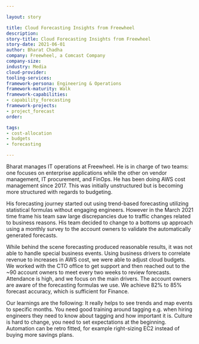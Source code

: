 ```yaml
---

layout: story

title: Cloud Forecasting Insights from Freewheel
description:
story-title: Cloud Forecasting Insights from Freewheel
story-date: 2021-06-01
author: Bharat Chadha
company: Freewheel, a Comcast Company
company-size:
industry: Media
cloud-provider:
tooling-services:
framework-persona: Engineering & Operations
framework-maturity: Walk
framework-capabilities:
- capability_forecasting
framework-projects:
- project_forecast
order:

tags:
- cost-allocation
- budgets
- forecasting

---
```


Bharat manages IT operations at Freewheel. He is in charge of two teams: one focuses on enterprise applications while the other on vendor management, IT procurement, and FinOps. He has been doing AWS cost management since 2017. This was initially unstructured but is becoming more structured with regards to budgeting.

His forecasting journey started out using trend-based forecasting utilizing statistical formulas without engaging engineers. However in the March 2021 time frame his team saw large discrepancies due to traffic changes related to business reasons. His team decided to change to a bottoms up approach using a monthly survey to the account owners to validate the automatically generated forecasts.

While behind the scene forecasting produced reasonable results, it was not able to handle special business events. Using business drivers to correlate revenue to increases in AWS cost, we were able to adjust cloud budgets. We worked with the CTO office to get support and then reached out to the ~90 account owners to meet every two weeks to review forecasts. Attendance is high, and we focus on the main drivers. The account owners are aware of the forecasting formulas we use. We achieve 82% to 85% forecast accuracy, which is sufficient for Finance.

Our learnings are the following: It really helps to see trends and map events to specific months. You need good training around tagging e.g. when hiring engineers they need to know about tagging and how important it is. Culture is hard to change, you need to set expectations at the beginning. Automation can be retro fitted, for example right-sizing EC2 instead of buying more savings plans.
